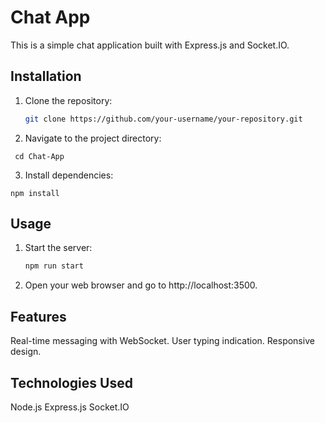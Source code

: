 # Chat App

This is a simple chat application built with Express.js and Socket.IO.

## Installation

1. Clone the repository:

   ```bash
   git clone https://github.com/your-username/your-repository.git

   ```

2. Navigate to the project directory:

```
 cd Chat-App
```

3. Install dependencies:

```
npm install
```

## Usage

1. Start the server:

   ```bash
   npm run start

   ```

2. Open your web browser and go to http://localhost:3500.

## Features

Real-time messaging with WebSocket.
User typing indication.
Responsive design.

## Technologies Used

Node.js
Express.js
Socket.IO
